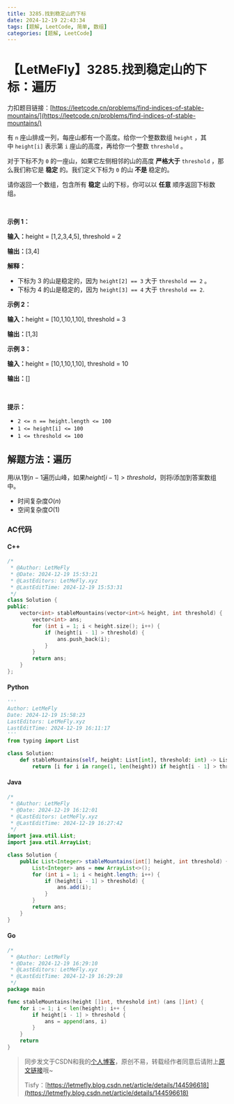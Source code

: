 ```yaml
---
title: 3285.找到稳定山的下标
date: 2024-12-19 22:43:34
tags: [题解, LeetCode, 简单, 数组]
categories: [题解, LeetCode]
---
```


# 【LetMeFly】3285.找到稳定山的下标：遍历

力扣题目链接：[https://leetcode.cn/problems/find-indices-of-stable-mountains/](https://leetcode.cn/problems/find-indices-of-stable-mountains/)

<p>有&nbsp;<code>n</code>&nbsp;座山排成一列，每座山都有一个高度。给你一个整数数组&nbsp;<code>height</code>&nbsp;，其中&nbsp;<code>height[i]</code>&nbsp;表示第 <code>i</code>&nbsp;座山的高度，再给你一个整数&nbsp;<code>threshold</code>&nbsp;。</p>

<p>对于下标不为 <code>0</code>&nbsp;的一座山，如果它左侧相邻的山的高度 <strong>严格</strong><strong>大于</strong>&nbsp;<code>threshold</code>&nbsp;，那么我们称它是 <strong>稳定</strong>&nbsp;的。我们定义下标为 <code>0</code>&nbsp;的山 <strong>不是</strong>&nbsp;稳定的。</p>

<p>请你返回一个数组，包含所有 <strong>稳定</strong>&nbsp;山的下标，你可以以 <strong>任意</strong>&nbsp;顺序返回下标数组。</p>

<p>&nbsp;</p>

<p><strong class="example">示例 1：</strong></p>

<div class="example-block">
<p><span class="example-io"><b>输入：</b>height = [1,2,3,4,5], threshold = 2</span></p>

<p><span class="example-io"><b>输出：</b>[3,4]</span></p>

<p><strong>解释：</strong></p>

<ul>
	<li>下标为 3 的山是稳定的，因为&nbsp;<code>height[2] == 3</code>&nbsp;大于&nbsp;<code>threshold == 2</code>&nbsp;。</li>
	<li>下标为 4 的山是稳定的，因为&nbsp;<code>height[3] == 4</code> 大于 <code>threshold == 2</code>.</li>
</ul>
</div>

<p><strong class="example">示例 2：</strong></p>

<div class="example-block">
<p><span class="example-io"><b>输入：</b>height = [10,1,10,1,10], threshold = 3</span></p>

<p><span class="example-io"><b>输出：</b>[1,3]</span></p>
</div>

<p><strong class="example">示例 3：</strong></p>

<div class="example-block">
<p><span class="example-io"><b>输入：</b>height = [10,1,10,1,10], threshold = 10</span></p>

<p><span class="example-io"><b>输出：</b>[]</span></p>
</div>

<p>&nbsp;</p>

<p><strong>提示：</strong></p>

<ul>
	<li><code>2 &lt;= n == height.length &lt;= 100</code></li>
	<li><code>1 &lt;= height[i] &lt;= 100</code></li>
	<li><code>1 &lt;= threshold &lt;= 100</code></li>
</ul>


    
## 解题方法：遍历

用$i$从$1$到$n-1$遍历山峰，如果$height[i - 1] \gt threshold$，则将$i$添加到答案数组中。

+ 时间复杂度$O(n)$
+ 空间复杂度$O(1)$

### AC代码

#### C++

```cpp
/*
 * @Author: LetMeFly
 * @Date: 2024-12-19 15:53:21
 * @LastEditors: LetMeFly.xyz
 * @LastEditTime: 2024-12-19 15:53:31
 */
class Solution {
public:
    vector<int> stableMountains(vector<int>& height, int threshold) {
        vector<int> ans;
        for (int i = 1; i < height.size(); i++) {
            if (height[i - 1] > threshold) {
                ans.push_back(i);
            }
        }
        return ans;
    }
};
```

#### Python

```python
'''
Author: LetMeFly
Date: 2024-12-19 15:58:23
LastEditors: LetMeFly.xyz
LastEditTime: 2024-12-19 16:11:17
'''
from typing import List

class Solution:
    def stableMountains(self, height: List[int], threshold: int) -> List[int]:
        return [i for i in range(1, len(height)) if height[i - 1] > threshold]
```

#### Java

```java
/*
 * @Author: LetMeFly
 * @Date: 2024-12-19 16:12:01
 * @LastEditors: LetMeFly.xyz
 * @LastEditTime: 2024-12-19 16:27:42
 */
import java.util.List;
import java.util.ArrayList;

class Solution {
    public List<Integer> stableMountains(int[] height, int threshold) {
        List<Integer> ans = new ArrayList<>();
        for (int i = 1; i < height.length; i++) {
            if (height[i - 1] > threshold) {
                ans.add(i);
            }
        }
        return ans;
    }
}
```

#### Go

```go
/*
 * @Author: LetMeFly
 * @Date: 2024-12-19 16:29:10
 * @LastEditors: LetMeFly.xyz
 * @LastEditTime: 2024-12-19 16:29:28
 */
package main

func stableMountains(height []int, threshold int) (ans []int) {
    for i := 1; i < len(height); i++ {
        if height[i - 1] > threshold {
            ans = append(ans, i)
        }
    }
    return
}
```

> 同步发文于CSDN和我的[个人博客](https://blog.letmefly.xyz/)，原创不易，转载经作者同意后请附上[原文链接](https://blog.letmefly.xyz/2024/12/19/LeetCode%203285.%E6%89%BE%E5%88%B0%E7%A8%B3%E5%AE%9A%E5%B1%B1%E7%9A%84%E4%B8%8B%E6%A0%87/)哦~
>
> Tisfy：[https://letmefly.blog.csdn.net/article/details/144596618](https://letmefly.blog.csdn.net/article/details/144596618)
